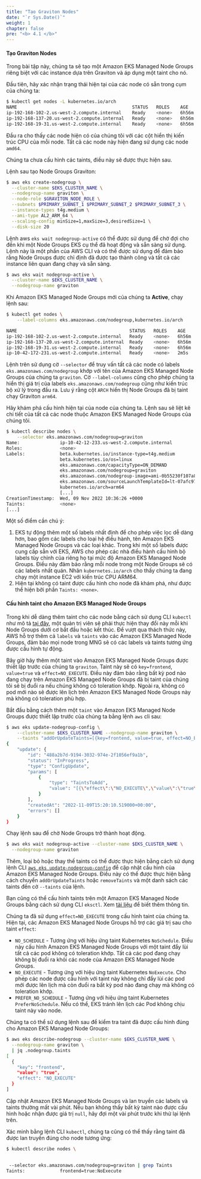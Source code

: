 ```yaml
---
title: "Tạo Graviton Nodes"
date: "`r Sys.Date()`"
weight: 1
chapter: false
pre: "<b> 4.1 </b>"
---
```


#### Tạo Graviton Nodes

Trong bài tập này, chúng ta sẽ tạo một Amazon EKS Managed Node Groups riêng biệt với các instance dựa trên Graviton và áp dụng một taint cho nó.

Đầu tiên, hãy xác nhận trạng thái hiện tại của các node có sẵn trong cụm của chúng ta:

```bash
$ kubectl get nodes -L kubernetes.io/arch
NAME                                           STATUS   ROLES    AGE     VERSION                ARCH
ip-192-168-102-2.us-west-2.compute.internal    Ready    <none>   6h56m   vVAR::KUBERNETES_NODE_VERSION    amd64
ip-192-168-137-20.us-west-2.compute.internal   Ready    <none>   6h56m   vVAR::KUBERNETES_NODE_VERSION    amd64
ip-192-168-19-31.us-west-2.compute.internal    Ready    <none>   6h56m   vVAR::KUBERNETES_NODE_VERSION    amd64
```

Đầu ra cho thấy các node hiện có của chúng tôi với các cột hiển thị kiến trúc CPU của mỗi node. Tất cả các node này hiện đang sử dụng các node `amd64`.

Chúng ta chưa cấu hình các taints, điều này sẽ được thực hiện sau.

Lệnh sau tạo Node Groups Graviton:

```bash timeout=600 hook=configure-taints
$ aws eks create-nodegroup \
  --cluster-name $EKS_CLUSTER_NAME \
  --nodegroup-name graviton \
  --node-role $GRAVITON_NODE_ROLE \
  --subnets $PRIMARY_SUBNET_1 $PRIMARY_SUBNET_2 $PRIMARY_SUBNET_3 \
  --instance-types t4g.medium \
  --ami-type AL2_ARM_64 \
  --scaling-config minSize=1,maxSize=3,desiredSize=1 \
  --disk-size 20
```

Lệnh aws `eks wait nodegroup-active` có thể được sử dụng để chờ đợi cho đến khi một Node Groups EKS cụ thể đã hoạt động và sẵn sàng sử dụng. Lệnh này là một phần của AWS CLI và có thể được sử dụng để đảm bảo rằng Node Groups được chỉ định đã được tạo thành công và tất cả các instance liên quan đang chạy và sẵn sàng.

```bash wait=30 timeout=300
$ aws eks wait nodegroup-active \
  --cluster-name $EKS_CLUSTER_NAME \
  --nodegroup-name graviton
```


Khi Amazon EKS Managed Node Groups mới của chúng ta **Active**, chạy lệnh sau:

```bash
$ kubectl get nodes \
    --label-columns eks.amazonaws.com/nodegroup,kubernetes.io/arch

NAME                                          STATUS   ROLES    AGE    VERSION               NODEGROUP   ARCH
ip-192-168-102-2.us-west-2.compute.internal   Ready    <none>   6h56m  vVAR::KUBERNETES_NODE_VERSION   default     amd64
ip-192-168-137-20.us-west-2.compute.internal  Ready    <none>   6h56m  vVAR::KUBERNETES_NODE_VERSION   default     amd64
ip-192-168-19-31.us-west-2.compute.internal   Ready    <none>   6h56m  vVAR::KUBERNETES_NODE_VERSION   default     amd64
ip-10-42-172-231.us-west-2.compute.internal   Ready    <none>   2m5s   vVAR::KUBERNETES_NODE_VERSION   graviton    arm64
```

Lệnh trên sử dụng cờ `--selector` để truy vấn tất cả các node có labels `eks.amazonaws.com/nodegroup` khớp với tên của Amazon EKS Managed Node Groups của chúng ta `graviton`. Cờ `--label-columns` cũng cho phép chúng ta hiển thị giá trị của labels `eks.amazonaws.com/nodegroup` cũng như kiến trúc bộ xử lý trong đầu ra. Lưu ý rằng cột `ARCH` hiển thị Node Groups đã bị taint chạy Graviton `arm64`.

Hãy khám phá cấu hình hiện tại của node của chúng ta. Lệnh sau sẽ liệt kê chi tiết của tất cả các node thuộc Amazon EKS Managed Node Groups của chúng tôi.

```bash
$ kubectl describe nodes \
    --selector eks.amazonaws.com/nodegroup=graviton
Name:               ip-10-42-12-233.us-west-2.compute.internal
Roles:              <none>
Labels:             beta.kubernetes.io/instance-type=t4g.medium
                    beta.kubernetes.io/os=linux
                    eks.amazonaws.com/capacityType=ON_DEMAND
                    eks.amazonaws.com/nodegroup=graviton
                    eks.amazonaws.com/nodegroup-image=ami-0b55230f107a87100
                    eks.amazonaws.com/sourceLaunchTemplateId=lt-07afc97c4940b6622
                    kubernetes.io/arch=arm64
                    [...]
CreationTimestamp:  Wed, 09 Nov 2022 10:36:26 +0000
Taints:             <none>
[...]
```

Một số điểm cần chú ý:

1. EKS tự động thêm một số labels nhất định để cho phép việc lọc dễ dàng hơn, bao gồm các labels cho loại hệ điều hành, tên Amazon EKS Managed Node Groups và các loại khác. Trong khi một số labels được cung cấp sẵn với EKS, AWS cho phép các nhà điều hành cấu hình bộ labels tùy chỉnh của riêng họ tại mức độ Amazon EKS Managed Node Groups. Điều này đảm bảo rằng mỗi node trong một Node Groups sẽ có các labels nhất quán. Nhãn `kubernetes.io/arch` cho thấy chúng ta đang chạy một instance EC2 với kiến trúc CPU ARM64.
2. Hiện tại không có taint được cấu hình cho node đã khám phá, như được thể hiện bởi phần `Taints: <none>`.

#### Cấu hình taint cho Amazon EKS Managed Node Groups

Trong khi dễ dàng thêm taint cho các node bằng cách sử dụng CLI `kubectl` như mô tả [tại đây](https://kubernetes.io/docs/concepts/scheduling-eviction/taint-and-toleration/#concepts), một quản trị viên sẽ phải thực hiện thay đổi này mỗi khi Node Groups dưới cơ bắt đầu hoặc kết thúc. Để vượt qua thách thức này, AWS hỗ trợ thêm cả `labels` và `taints` vào các Amazon EKS Managed Node Groups, đảm bảo mọi node trong MNG sẽ có các labels và taints tương ứng được cấu hình tự động.

Bây giờ hãy thêm một taint vào Amazon EKS Managed Node Groups được thiết lập trước của chúng ta `graviton`. Taint này sẽ có `key=frontend`, `value=true` và `effect=NO_EXECUTE`. Điều này đảm bảo rằng bất kỳ pod nào đang chạy trên Amazon EKS Managed Node Groups đã bị taint của chúng tôi sẽ bị đuổi ra nếu chúng không có toleration khớp. Ngoài ra, không có pod mới nào sẽ được lên lịch trên Amazon EKS Managed Node Groups này mà không có toleration phù hợp.

Bắt đầu bằng cách thêm một `taint` vào Amazon EKS Managed Node Groups được thiết lập trước của chúng ta bằng lệnh `aws` cli sau:

```bash wait=20
$ aws eks update-nodegroup-config \
    --cluster-name $EKS_CLUSTER_NAME --nodegroup-name graviton \
    --taints "addOrUpdateTaints=[{key=frontend, value=true, effect=NO_EXECUTE}]"
{
    "update": {
        "id": "488a2b7d-9194-3032-974e-2f1056ef9a1b",
        "status": "InProgress",
        "type": "ConfigUpdate",
        "params": [
            {
                "type": "TaintsToAdd",
                "value": "[{\"effect\":\"NO_EXECUTE\",\"value\":\"true\",\"key\":\"frontend\"}]"
            }
        ],
        "createdAt": "2022-11-09T15:20:10.519000+00:00",
        "errors": []
    }
}
```

Chạy lệnh sau để chờ Node Groups trở thành hoạt động.

```bash timeout=180
$ aws eks wait nodegroup-active --cluster-name $EKS_CLUSTER_NAME \
  --nodegroup-name graviton
```

Thêm, loại bỏ hoặc thay thế taints có thể được thực hiện bằng cách sử dụng lệnh CLI [`aws eks update-nodegroup-config`](https://docs.aws.amazon.com/cli/latest/reference/eks/update-nodegroup-config.html) để cập nhật cấu hình của Amazon EKS Managed Node Groups. Điều này có thể được thực hiện bằng cách chuyển `addOrUpdateTaints` hoặc `removeTaints` và một danh sách các taints đến cờ `--taints` của lệnh.


Bạn cũng có thể cấu hình taints trên một Amazon EKS Managed Node Groups bằng cách sử dụng CLI `eksctl`. Xem [tài liệu](https://eksctl.io/usage/nodegroup-taints/) để biết thêm thông tin.

Chúng ta đã sử dụng `effect=NO_EXECUTE` trong cấu hình taint của chúng ta. Hiện tại, các Amazon EKS Managed Node Groups hỗ trợ các giá trị sau cho taint `effect`:

- `NO_SCHEDULE` - Tương ứng với hiệu ứng taint Kubernetes `NoSchedule`. Điều này cấu hình Amazon EKS Managed Node Groups với một taint đẩy lùi tất cả các pod không có toleration khớp. Tất cả các pod đang chạy không bị đuổi ra khỏi các node của Amazon EKS Managed Node Groups.
- `NO_EXECUTE` - Tương ứng với hiệu ứng taint Kubernetes `NoExecute`. Cho phép các node được cấu hình với taint này không chỉ đẩy lùi các pod mới được lên lịch mà còn đuổi ra bất kỳ pod nào đang chạy mà không có toleration khớp.
- `PREFER_NO_SCHEDULE` - Tương ứng với hiệu ứng taint Kubernetes `PreferNoSchedule`. Nếu có thể, EKS tránh lên lịch các Pod không chịu taint này vào node.

Chúng ta có thể sử dụng lệnh sau để kiểm tra taint đã được cấu hình đúng cho Amazon EKS Managed Node Groups:

```bash
$ aws eks describe-nodegroup --cluster-name $EKS_CLUSTER_NAME \
  --nodegroup-name graviton \
  | jq .nodegroup.taints
[
  {
    "key": "frontend",
    "value": "true",
    "effect": "NO_EXECUTE"
  }
]
```



Cập nhật Amazon EKS Managed Node Groups và lan truyền các labels và taints thường mất vài phút. Nếu bạn không thấy bất kỳ taint nào được cấu hình hoặc nhận được giá trị `null`, hãy đợi một vài phút trước khi thử lại lệnh trên.


Xác minh bằng lệnh CLI `kubectl`, chúng ta cũng có thể thấy rằng taint đã được lan truyền đúng cho node tương ứng:

```bash
$ kubectl describe nodes \
   

 --selector eks.amazonaws.com/nodegroup=graviton | grep Taints
Taints:             frontend=true:NoExecute
```